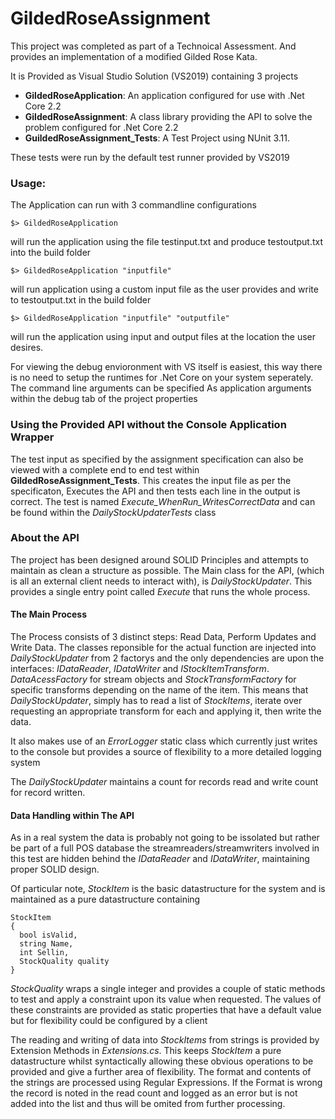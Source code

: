 # GildedRoseAssignment

This project was completed as part of a Technoical Assessment. And provides an implementation of a modified Gilded Rose Kata.

It is Provided as Visual Studio Solution (VS2019) containing 3 projects

* **GildedRoseApplication**: An application configured for use with .Net Core 2.2
* **GildedRoseAssignment**: A class library providing the API to solve the problem configured for .Net Core 2.2
* **GuildedRoseAssignment_Tests**: A Test Project using NUnit 3.11. 

These tests were run by the default test runner provided by VS2019

### Usage:

The Application can run with 3 commandline configurations

    $> GildedRoseApplication  
will run the application using the file testinput.txt and produce testoutput.txt into the build folder

    $> GildedRoseApplication "inputfile" 
    
will run application using a custom input file as the user provides and write to testoutput.txt in the build folder

    $> GildedRoseApplication "inputfile" "outputfile" 
    
will run the application using input and output files at the location the user desires.

For viewing the debug envioronment with VS itself is easiest, this way there is no need to setup the runtimes for .Net Core on your system 
seperately. The command line arguments can be specified As application arguments within the debug tab of the project properties

### Using the Provided API without the Console Application Wrapper 

The test input as specified by the assignment specification can also be viewed with a complete end to end test within **GildedRoseAssignment_Tests**. This creates the 
input file as per the specificaton, Executes the API and then tests each line in the output is correct.  The test is named *Execute_WhenRun_WritesCorrectData* and can 
be found within the *DailyStockUpdaterTests* class

### About the API

The project has been designed around SOLID Principles and attempts to maintain as clean a structure as possible. The Main class for the  API, (which is all an 
external client needs to interact with), is *DailyStockUpdater*. This provides a single entry point called *Execute* that runs the whole process. 
#### The Main Process
The Process consists of 3 distinct steps: Read Data, Perform Updates and Write Data. The classes reponsible for the actual function are injected into
*DailyStockUpdater* from 2 factorys and the only dependencies are upon the interfaces: *IDataReader*, *IDataWriter* and *IStockItemTransform*. 
*DataAcessFactory* for stream objects and *StockTransformFactory* for specific transforms depending on the name of the item. This means that 
*DailyStockUpdater*, simply has to read a list of *StockItems*, iterate over requesting an appropriate transform for each and applying it, then
write the data. 

It also makes use of an *ErrorLogger* static class which currently just writes to the console but provides a source of flexibility to a more
detailed logging system 

The *DailyStockUpdater* maintains a count for records read and write count for record written. 

#### Data Handling within The API

As in a real system the data is probably not going to be issolated but rather be part of a full POS database the streamreaders/streamwriters 
involved in this test are hidden behind the *IDataReader* and *IDataWriter*, maintaining proper SOLID design.

Of particular note, *StockItem* is the basic datastructure for the system and is maintained as a pure datastructure containing 

    StockItem
    {
      bool isValid,
      string Name,
      int Sellin,
      StockQuality quality
    }

*StockQuality* wraps a single integer and provides a couple of static methods to test and apply a constraint upon its value when requested.
The values of these constraints are provided as static properties that have a default value but for flexibility could be configured by a client

The reading and writing of data into *StockItems* from strings is provided by Extension Methods in *Extensions.cs*. This keeps *StockItem* a pure datastructure whilst 
syntactically allowing these obvious operations to be provided and give a further area of flexibility. The format and contents of the strings are processed using 
Regular Expressions. If the Format is wrong the record is noted in the read count and logged as an error but is not added into the list and thus will be omited from 
further processing.   




